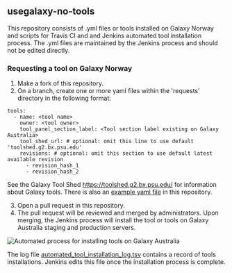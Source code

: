 ## usegalaxy-no-tools

This repository consists of .yml files or tools installed on Galaxy Norway and scripts for Travis CI and and Jenkins automated tool installation process.  The .yml files are maintained by the Jenkins process and should not be edited directly.

### Requesting a tool on Galaxy Norway

1. Make a fork of this repository.
2. On a branch, create one or more yaml files within the 'requests' directory in the following format:

```
tools:
  - name: <tool name>
    owner: <tool owner>
    tool_panel_section_label: <Tool section label existing on Galaxy Australia>
    tool_shed_url: # optional: omit this line to use default 'toolshed.g2.bx.psu.edu'
    revisions: # optional: omit this section to use default latest available revision
      - revision_hash_1
      - revision_hash_2
```

See the Galaxy Tool Shed https://toolshed.g2.bx.psu.edu/ for information about Galaxy tools.
There is also an [example yaml file](requests/template/example.yml) in this repository.

3. Open a pull request in this repository.
4. The pull request will be reviewed and merged by administrators.  Upon merging, the Jenkins process will install the tool or tools on Galaxy Australia staging and production servers.

![Automated process for installing tools on Galaxy Australia](/images/installation_process_flow_chart.png)

The log file [automated_tool_installation_log.tsv](automated_tool_installation_log.tsv) contains a record of tools installations.  Jenkins edits this file once the installation process is complete.

